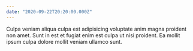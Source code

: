 ```yaml
---
date: "2020-09-22T20:20:00.000Z"
---
```


Culpa veniam aliqua culpa est adipisicing voluptate anim magna proident non amet. Sunt in est et fugiat enim est culpa ut nisi proident. Ea mollit ipsum culpa dolore mollit veniam ullamco sunt.
